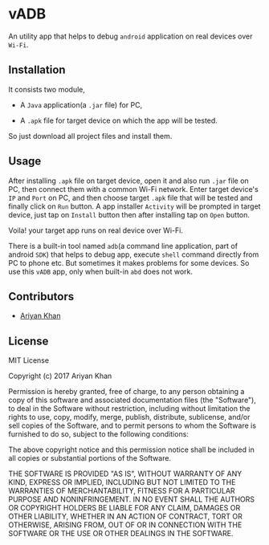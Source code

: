 # vADB

An utility app that helps to debug `android` application on real devices over `Wi-Fi`.

## Installation

It consists two module,

   * A `Java` application(a `.jar` file) for PC,
   
   * A `.apk` file for target device on which the app will be tested.
   
So just download all project files and install them.

## Usage

After installing `.apk` file on target device, open it and also run `.jar` file on PC, then
connect them with a common Wi-Fi network. Enter target device's `IP` and `Port` on PC, and then choose
target `.apk` file that will be tested and finally click on `Run` button. A app installer 
`Activity` will be prompted in target device, just tap on `Install` button then after installing tap on `Open` button.

Voila! your target app runs on real device over Wi-Fi.

There is a built-in tool named `adb`(a command line application, part of android `SDK`) that helps to debug app,
execute `shell` command directly from PC to phone etc. But sometimes it makes problems for some devices. So use this `vADB` app, only when built-in `abd` does not work.

## Contributors

* [Ariyan Khan](https://github.com/ariyankhan)

## License

MIT License

Copyright (c) 2017 Ariyan Khan

Permission is hereby granted, free of charge, to any person obtaining a copy
of this software and associated documentation files (the "Software"), to deal
in the Software without restriction, including without limitation the rights
to use, copy, modify, merge, publish, distribute, sublicense, and/or sell
copies of the Software, and to permit persons to whom the Software is
furnished to do so, subject to the following conditions:

The above copyright notice and this permission notice shall be included in all
copies or substantial portions of the Software.

THE SOFTWARE IS PROVIDED "AS IS", WITHOUT WARRANTY OF ANY KIND, EXPRESS OR
IMPLIED, INCLUDING BUT NOT LIMITED TO THE WARRANTIES OF MERCHANTABILITY,
FITNESS FOR A PARTICULAR PURPOSE AND NONINFRINGEMENT. IN NO EVENT SHALL THE
AUTHORS OR COPYRIGHT HOLDERS BE LIABLE FOR ANY CLAIM, DAMAGES OR OTHER
LIABILITY, WHETHER IN AN ACTION OF CONTRACT, TORT OR OTHERWISE, ARISING FROM,
OUT OF OR IN CONNECTION WITH THE SOFTWARE OR THE USE OR OTHER DEALINGS IN THE
SOFTWARE.

